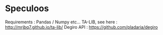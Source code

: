 # Speculoos

Requirements :
Pandas / Numpy etc...
TA-LIB, see here : http://mrjbq7.github.io/ta-lib/
Degiro API : https://github.com/pladaria/degiro
